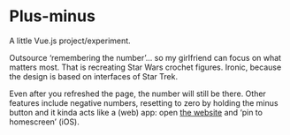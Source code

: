 # Plus-minus

A little Vue.js project/experiment.

Outsource ‘remembering the number’... so my girlfriend can focus on what matters most. That is recreating Star Wars crochet figures. Ironic, because the design is based on interfaces of Star Trek.

Even after you refreshed the page, the number will still be there. Other features include negative numbers, resetting to zero by holding the minus button and it kinda acts like a (web) app: open [the website](https://mellewynia.github.io/plus-minus/) and ‘pin to homescreen’ (iOS).
